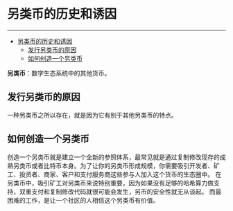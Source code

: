 <!--
 * @Author: ZhXZhao
 * @Date: 2020-02-16 16:01:24
 * @LastEditors  : ZhXZhao
 * @LastEditTime : 2020-02-16 16:30:04
 * @Description: 
 -->
# 另类币的历史和诱因

---

- [另类币的历史和诱因](#%e5%8f%a6%e7%b1%bb%e5%b8%81%e7%9a%84%e5%8e%86%e5%8f%b2%e5%92%8c%e8%af%b1%e5%9b%a0)
  - [发行另类币的原因](#%e5%8f%91%e8%a1%8c%e5%8f%a6%e7%b1%bb%e5%b8%81%e7%9a%84%e5%8e%9f%e5%9b%a0)
  - [如何创造一个另类币](#%e5%a6%82%e4%bd%95%e5%88%9b%e9%80%a0%e4%b8%80%e4%b8%aa%e5%8f%a6%e7%b1%bb%e5%b8%81)

**另类币**：数字生态系统中的其他货币。

## 发行另类币的原因

一种另类币之所以存在，就是因为它有别于其他另类币的特点。

## 如何创造一个另类币

创造一个另类币就是建立一个全新的参照体系，最常见就是通过复制修改现存的成熟另类币或者比特币本身。为了让你的另类币形成规模，你需要吸引开发者、矿工、投资者、商家、客户和支付服务商这些参与人加入这个货币的生态圈中。
在另类币中，吸引矿工对另类币来说特别重要，因为如果没有足够的哈希算力做支持，双重支付和复制修改代码就很可能会发生，另币的安全性就无从谈起。
而最困难的工作，是让一个社区的人相信这个另类币有价值。

